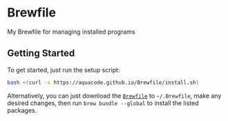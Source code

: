 # Brewfile
My Brewfile for managing installed programs

## Getting Started

To get started, just run the setup script:

```bash
bash <(curl -s https://aquacode.github.io/Brewfile/install.sh)
```


Alternatively, you can just download the [`Brewfile`](https://github.com/aquacode/Brewfile/blob/master/Brewfile) to `~/.Brewfile`, make any desired changes, then run `brew bundle --global` to install the listed packages.
